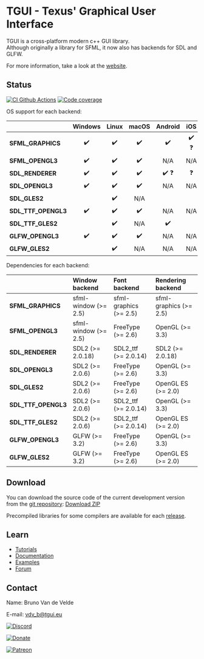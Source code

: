 TGUI - Texus' Graphical User Interface
=======================================

TGUI is a cross-platform modern c++ GUI library.  
Although originally a library for SFML, it now also has backends for SDL and GLFW.

For more information, take a look at the [website](https://tgui.eu).


Status
------

[![CI Github Actions](https://github.com/texus/TGUI/workflows/CI/badge.svg?branch=0.10)](https://github.com/texus/TGUI/actions)
[![Code coverage](https://codecov.io/gh/texus/TGUI/branch/0.10/graph/badge.svg)](https://codecov.io/gh/texus/TGUI/branch/0.10)

OS support for each backend:

|                         | Windows             | Linux               | macOS               | Android             | iOS                 |
|:------------------------|:-------------------:|:-------------------:|:-------------------:|:-------------------:|:-------------------:|
| **SFML\_GRAPHICS**      | :heavy_check_mark:  | :heavy_check_mark:  | :heavy_check_mark:  | :heavy_check_mark:  | :heavy_check_mark: :question: |
| **SFML\_OPENGL3**       | :heavy_check_mark:  | :heavy_check_mark:  | :heavy_check_mark:  | N/A                 | N/A                 |
| **SDL\_RENDERER**       | :heavy_check_mark:  | :heavy_check_mark:  | :heavy_check_mark:  | :heavy_check_mark: :question: | :question: |
| **SDL\_OPENGL3**        | :heavy_check_mark:  | :heavy_check_mark:  | :heavy_check_mark:  | N/A                 | N/A                 |
| **SDL\_GLES2**          |                     | :heavy_check_mark:  | N/A                 |                     |                     |
| **SDL\_TTF\_OPENGL3**   | :heavy_check_mark:  | :heavy_check_mark:  | :heavy_check_mark:  | N/A                 | N/A                 |
| **SDL\_TTF\_GLES2**     |                     | :heavy_check_mark:  | N/A                 | :heavy_check_mark:  |                     |
| **GLFW\_OPENGL3**       | :heavy_check_mark:  | :heavy_check_mark:  | :heavy_check_mark:  | N/A                 | N/A                 |
| **GLFW\_GLES2**         |                     | :heavy_check_mark:  | N/A                 | N/A                 | N/A                 |


Dependencies for each backend:

|                         | Window backend        | Font backend            | Rendering backend       |
|:------------------------|:----------------------|:------------------------|:------------------------|
| **SFML\_GRAPHICS**      | sfml-window  (>= 2.5) | sfml-graphics  (>= 2.5) | sfml-graphics  (>= 2.5) |
| **SFML\_OPENGL3**       | sfml-window  (>= 2.5) | FreeType  (>= 2.6)      | OpenGL  (>= 3.3)        |
| **SDL\_RENDERER**       | SDL2  (>= 2.0.18)     | SDL2_ttf  (>= 2.0.14)   | SDL2  (>= 2.0.18)       |
| **SDL\_OPENGL3**        | SDL2  (>= 2.0.6)      | FreeType  (>= 2.6)      | OpenGL  (>= 3.3)        |
| **SDL\_GLES2**          | SDL2  (>= 2.0.6)      | FreeType  (>= 2.6)      | OpenGL ES  (>= 2.0)     |
| **SDL\_TTF\_OPENGL3**   | SDL2  (>= 2.0.6)      | SDL2_ttf  (>= 2.0.14)   | OpenGL  (>= 3.3)        |
| **SDL\_TTF\_GLES2**     | SDL2  (>= 2.0.6)      | SDL2_ttf  (>= 2.0.14)   | OpenGL ES  (>= 2.0)     |
| **GLFW\_OPENGL3**       | GLFW  (>= 3.2)        | FreeType  (>= 2.6)      | OpenGL  (>= 3.3)        |
| **GLFW\_GLES2**         | GLFW  (>= 3.2)        | FreeType  (>= 2.6)      | OpenGL ES  (>= 2.0)     |



Download
--------

You can download the source code of the current development version from the [git repository](https://github.com/texus/TGUI/tree/0.10): [Download ZIP](https://github.com/texus/TGUI/archive/0.10.zip)

Precompiled libraries for some compilers are available for each [release](https://github.com/texus/TGUI/releases).


Learn
-----

* [Tutorials](https://tgui.eu/tutorials/0.10)
* [Documentation](https://tgui.eu/documentation/0.10)
* [Examples](https://tgui.eu/examples/0.10)
* [Forum](https://forum.tgui.eu)


Contact
-------

Name: Bruno Van de Velde

E-mail: vdv_b@tgui.eu

[![Discord](https://img.shields.io/badge/chat-on_discord-7389D8.svg?logo=discord&logoColor=ffffff&labelColor=6A7EC2)](https://discord.gg/Msf4vyx)

[![Donate](https://img.shields.io/badge/Donate-PayPal-green.svg)](https://www.paypal.me/texusius)

[![Patreon](https://tgui.eu/resources/PatreonThin.png)](https://www.patreon.com/tgui)
